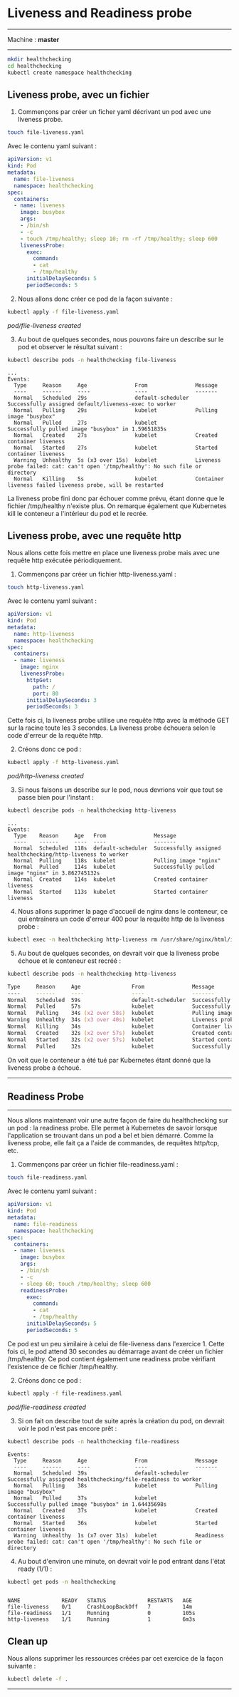 # Liveness and Readiness probe


<hr>

Machine : **master**

<hr>

~~~~~~~~~~~~~~~~~~~~~~~~~~~~~~~~~~~~~~~~~~ {.zsh .numberLines}
mkdir healthchecking
cd healthchecking
kubectl create namespace healthchecking
~~~~~~~~~~~~~~~~~~~~~~~~~~~~~~~~~~~~~~~~~~

## Liveness probe, avec un fichier

1. Commençons par créer un ficher yaml décrivant un pod avec une liveness probe.

~~~~~~~~~~~~~~~~~~~~~~~~~~~~~~~~~~~~~~~~~~ {.zsh .numberLines}
touch file-liveness.yaml
~~~~~~~~~~~~~~~~~~~~~~~~~~~~~~~~~~~~~~~~~~

Avec le contenu yaml suivant :

~~~~~~~~~~~~~~~~~~~~~~~~~~~~~~~~~~~~~~~~~~ {.yaml .numberLines}
apiVersion: v1
kind: Pod
metadata:
  name: file-liveness
  namespace: healthchecking
spec:
  containers:
  - name: liveness
    image: busybox
    args:
    - /bin/sh
    - -c
    - touch /tmp/healthy; sleep 10; rm -rf /tmp/healthy; sleep 600
    livenessProbe:
      exec:
        command:
        - cat
        - /tmp/healthy
      initialDelaySeconds: 5
      periodSeconds: 5
~~~~~~~~~~~~~~~~~~~~~~~~~~~~~~~~~~~~~~~~~~

2. Nous allons donc créer ce pod de la façon suivante :

~~~~~~~~~~~~~~~~~~~~~~~~~~~~~~~~~~~~~~~~~~ {.zsh .numberLines}
kubectl apply -f file-liveness.yaml
~~~~~~~~~~~~~~~~~~~~~~~~~~~~~~~~~~~~~~~~~~

*pod/file-liveness created*

3. Au bout de quelques secondes, nous pouvons faire un describe sur le pod et observer le résultat suivant :

~~~~~~~~~~~~~~~~~~~~~~~~~~~~~~~~~~~~~~~~~~ {.zsh .numberLines}
kubectl describe pods -n healthchecking file-liveness

~~~~~~~~~~~~~~~~~~~~~~~~~~~~~~~~~~~~~~~~~~

~~~~~~~~~~~~~~~~~~~~~~~~~~~~~~~~~~~~~~~~~~ {.zsh}
...
Events:
  Type     Reason     Age               From               Message
  ----     ------     ----              ----               -------
  Normal   Scheduled  29s               default-scheduler  Successfully assigned default/liveness-exec to worker
  Normal   Pulling    29s               kubelet            Pulling image "busybox"
  Normal   Pulled     27s               kubelet            Successfully pulled image "busybox" in 1.59651835s
  Normal   Created    27s               kubelet            Created container liveness
  Normal   Started    27s               kubelet            Started container liveness
  Warning  Unhealthy  5s (x3 over 15s)  kubelet            Liveness probe failed: cat: can't open '/tmp/healthy': No such file or directory
  Normal   Killing    5s                kubelet            Container liveness failed liveness probe, will be restarted
~~~~~~~~~~~~~~~~~~~~~~~~~~~~~~~~~~~~~~~~~~

La liveness probe fini donc par échouer comme prévu, étant donne que le fichier /tmp/healthy n'existe plus. On remarque également que Kubernetes kill le conteneur a l'intérieur du pod et le recrée.

## Liveness probe, avec une requête http

Nous allons cette fois mettre en place une liveness probe mais avec une requête http exécutée périodiquement.

1. Commençons par créer un fichier http-liveness.yaml :

~~~~~~~~~~~~~~~~~~~~~~~~~~~~~~~~~~~~~~~~~~ {.zsh .numberLines}
touch http-liveness.yaml
~~~~~~~~~~~~~~~~~~~~~~~~~~~~~~~~~~~~~~~~~~

Avec le contenu yaml suivant :

~~~~~~~~~~~~~~~~~~~~~~~~~~~~~~~~~~~~~~~~~~ {.yaml .numberLines}
apiVersion: v1
kind: Pod
metadata:
  name: http-liveness
  namespace: healthchecking
spec:
  containers:
  - name: liveness
    image: nginx
    livenessProbe:
      httpGet:
        path: /
        port: 80
      initialDelaySeconds: 3
      periodSeconds: 3
~~~~~~~~~~~~~~~~~~~~~~~~~~~~~~~~~~~~~~~~~~

Cette fois ci, la liveness probe utilise une requête http avec la méthode GET sur la racine toute les 3 secondes. La liveness probe échouera selon le code d'erreur de la requête http.

2. Créons donc ce pod :

~~~~~~~~~~~~~~~~~~~~~~~~~~~~~~~~~~~~~~~~~~ {.zsh .numberLines}
kubectl apply -f http-liveness.yaml

~~~~~~~~~~~~~~~~~~~~~~~~~~~~~~~~~~~~~~~~~~


*pod/http-liveness created*

3. Si nous faisons un describe sur le pod, nous devrions voir que tout se passe bien pour l'instant :

~~~~~~~~~~~~~~~~~~~~~~~~~~~~~~~~~~~~~~~~~~ {.zsh .numberLines}
kubectl describe pods -n healthchecking http-liveness
~~~~~~~~~~~~~~~~~~~~~~~~~~~~~~~~~~~~~~~~~~

~~~~~~~~~~~~~~~~~~~~~~~~~~~~~~~~~~~~~~~~~~ {.zsh}
...
Events:
  Type    Reason     Age   From               Message
  ----    ------     ----  ----               -------
  Normal  Scheduled  118s  default-scheduler  Successfully assigned healthchecking/http-liveness to worker
  Normal  Pulling    118s  kubelet            Pulling image "nginx"
  Normal  Pulled     114s  kubelet            Successfully pulled image "nginx" in 3.862745132s
  Normal  Created    114s  kubelet            Created container liveness
  Normal  Started    113s  kubelet            Started container liveness
~~~~~~~~~~~~~~~~~~~~~~~~~~~~~~~~~~~~~~~~~~

4. Nous allons supprimer la page d'accueil de nginx dans le conteneur, ce qui entraînera un code d'erreur 400 pour la requête http de la liveness probe :

~~~~~~~~~~~~~~~~~~~~~~~~~~~~~~~~~~~~~~~~~~ {.zsh .numberLines}
kubectl exec -n healthchecking http-liveness rm /usr/share/nginx/html/index.html
~~~~~~~~~~~~~~~~~~~~~~~~~~~~~~~~~~~~~~~~~~

5. Au bout de quelques secondes, on devrait voir que la liveness probe échoue et le conteneur est recréé :

~~~~~~~~~~~~~~~~~~~~~~~~~~~~~~~~~~~~~~~~~~ {.zsh .numberLines}
kubectl describe pods -n healthchecking http-liveness

Type     Reason     Age                From               Message
----     ------     ----               ----               -------
Normal   Scheduled  59s                default-scheduler  Successfully assigned healthchecking/http-liveness to worker
Normal   Pulled     57s                kubelet            Successfully pulled image "nginx" in 1.609742987s
Normal   Pulling    34s (x2 over 58s)  kubelet            Pulling image "nginx"
Warning  Unhealthy  34s (x3 over 40s)  kubelet            Liveness probe failed: HTTP probe failed with statuscode: 403
Normal   Killing    34s                kubelet            Container liveness failed liveness probe, will be restarted
Normal   Created    32s (x2 over 57s)  kubelet            Created container liveness
Normal   Started    32s (x2 over 57s)  kubelet            Started container liveness
Normal   Pulled     32s                kubelet            Successfully pulled image "nginx" in 2.031773864s
~~~~~~~~~~~~~~~~~~~~~~~~~~~~~~~~~~~~~~~~~~

On voit que le conteneur a été tué par Kubernetes étant donné que la liveness probe a échoué.


<hr>

## Readiness Probe

<hr>

Nous allons maintenant voir une autre façon de faire du healthchecking sur un pod : la readiness probe. Elle permet à Kubernetes de savoir lorsque l'application se trouvant dans un pod a bel et bien démarré. Comme la liveness probe, elle fait ça a l'aide de commandes, de requêtes http/tcp, etc.

1. Commençons par créer un fichier file-readiness.yaml :

~~~~~~~~~~~~~~~~~~~~~~~~~~~~~~~~~~~~~~~~~~ {.zsh .numberLines}
touch file-readiness.yaml
~~~~~~~~~~~~~~~~~~~~~~~~~~~~~~~~~~~~~~~~~~

Avec le contenu yaml suivant :

~~~~~~~~~~~~~~~~~~~~~~~~~~~~~~~~~~~~~~~~~~ {.yaml .numberLines}
apiVersion: v1
kind: Pod
metadata:
  name: file-readiness
  namespace: healthchecking
spec:
  containers:
  - name: liveness
    image: busybox
    args:
    - /bin/sh
    - -c
    - sleep 60; touch /tmp/healthy; sleep 600
    readinessProbe:
      exec:
        command:
        - cat
        - /tmp/healthy
      initialDelaySeconds: 5
      periodSeconds: 5
~~~~~~~~~~~~~~~~~~~~~~~~~~~~~~~~~~~~~~~~~~

Ce pod est un peu similaire à celui de file-liveness dans l'exercice 1. Cette fois ci, le pod attend 30 secondes au démarrage avant de créer un fichier /tmp/healthy. Ce pod contient également une readiness probe vérifiant l'existence de ce fichier /tmp/healthy.

2. Créons donc ce pod :

~~~~~~~~~~~~~~~~~~~~~~~~~~~~~~~~~~~~~~~~~~ {.zsh .numberLines}
kubectl apply -f file-readiness.yaml
~~~~~~~~~~~~~~~~~~~~~~~~~~~~~~~~~~~~~~~~~~

*pod/file-readiness created*

3. Si on fait on describe tout de suite après la création du pod, on devrait voir le pod n'est pas encore prêt :

~~~~~~~~~~~~~~~~~~~~~~~~~~~~~~~~~~~~~~~~~~ {.zsh .numberLines}
kubectl describe pods -n healthchecking file-readiness  

~~~~~~~~~~~~~~~~~~~~~~~~~~~~~~~~~~~~~~~~~~

~~~~~~~~~~~~~~~~~~~~~~~~~~~~~~~~~~~~~~~~~~ {.zsh}
Events:
  Type     Reason     Age               From               Message
  ----     ------     ----              ----               -------
  Normal   Scheduled  39s               default-scheduler  Successfully assigned healthchecking/file-readiness to worker
  Normal   Pulling    38s               kubelet            Pulling image "busybox"
  Normal   Pulled     37s               kubelet            Successfully pulled image "busybox" in 1.64435698s
  Normal   Created    37s               kubelet            Created container liveness
  Normal   Started    36s               kubelet            Started container liveness
  Warning  Unhealthy  1s (x7 over 31s)  kubelet            Readiness probe failed: cat: can't open '/tmp/healthy': No such file or directory
~~~~~~~~~~~~~~~~~~~~~~~~~~~~~~~~~~~~~~~~~~

4. Au bout d'environ une minute, on devrait voir le pod entrant dans l'état ready (1/1) :

~~~~~~~~~~~~~~~~~~~~~~~~~~~~~~~~~~~~~~~~~~ {.zsh .numberLines}
kubectl get pods -n healthchecking

~~~~~~~~~~~~~~~~~~~~~~~~~~~~~~~~~~~~~~~~~~

~~~~~~~~~~~~~~~~~~~~~~~~~~~~~~~~~~~~~~~~~~ {.zsh}

NAME             READY   STATUS             RESTARTS   AGE
file-liveness    0/1     CrashLoopBackOff   7          14m
file-readiness   1/1     Running            0          105s
http-liveness    1/1     Running            1          6m3s  
~~~~~~~~~~~~~~~~~~~~~~~~~~~~~~~~~~~~~~~~~~

## Clean up

Nous allons supprimer les ressources créées par cet exercice de la façon suivante :

~~~~~~~~~~~~~~~~~~~~~~~~~~~~~~~~~~~~~~~~~~ {.zsh .numberLines}
kubectl delete -f .
~~~~~~~~~~~~~~~~~~~~~~~~~~~~~~~~~~~~~~~~~~

<hr>